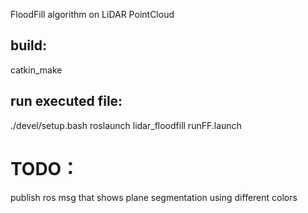FloodFill algorithm on LiDAR PointCloud

## build:
catkin_make

## run executed file:
./devel/setup.bash
roslaunch lidar_floodfill runFF.launch

#   TODO：
publish ros msg that shows plane segmentation using different colors
